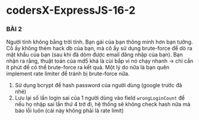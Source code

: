 # codersX-ExpressJS-16-2
### BÀI 2
Người tính không bằng trời tính. Bạn gái của bạn thông minh hơn bạn tưởng. Cô ấy không thèm hack db của bạn, mà cô ấy sử dụng brute-force để dò ra mật khẩu của bạn (sau khi đã dòm được email đăng nhập của bạn).
Bạn nhận ra rằng, thuật toán của md5 khá là cùi bắp vì nó chạy nhanh -> chỉ cần ít phút để có thể brute-force ra kết quả.
Một lý do nữa là bạn quên implement rate limiter để tránh bị brute-force nữa.
1) Sử dụng bcrypt để hash password của người dùng (google trước đã nhé)
2) Lưu lại số lần login sai của 1 người dùng vào field `wrongLoginCount` để nếu họ nhập sai lần thứ 4 trở đi, hệ thống sẽ không check hash nữa mà báo lỗi luôn (cái này không phải là rate limit)

